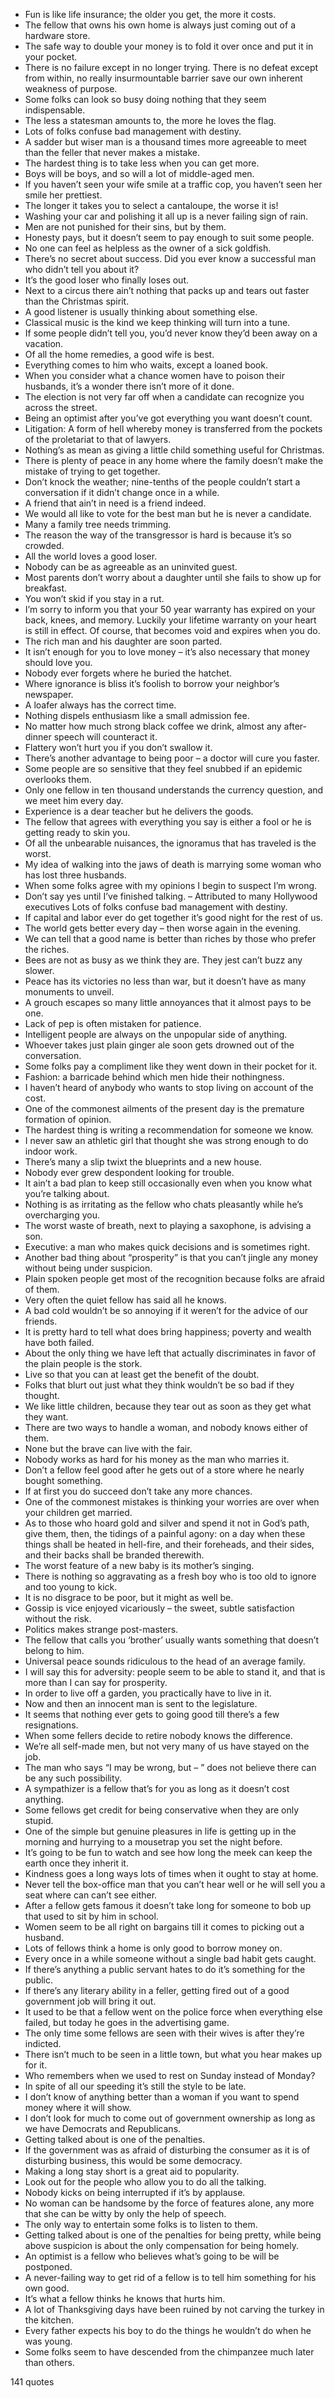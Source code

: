  - Fun is like life insurance; the older you get, the more it costs.
 - The fellow that owns his own home is always just coming out of a hardware store.
 - The safe way to double your money is to fold it over once and put it in your pocket.
 - There is no failure except in no longer trying. There is no defeat except from within, no really insurmountable barrier save our own inherent weakness of purpose.
 - Some folks can look so busy doing nothing that they seem indispensable.
 - The less a statesman amounts to, the more he loves the flag.
 - Lots of folks confuse bad management with destiny.
 - A sadder but wiser man is a thousand times more agreeable to meet than the feller that never makes a mistake.
 - The hardest thing is to take less when you can get more.
 - Boys will be boys, and so will a lot of middle-aged men.
 - If you haven’t seen your wife smile at a traffic cop, you haven’t seen her smile her prettiest.
 - The longer it takes you to select a cantaloupe, the worse it is!
 - Washing your car and polishing it all up is a never failing sign of rain.
 - Men are not punished for their sins, but by them.
 - Honesty pays, but it doesn’t seem to pay enough to suit some people.
 - No one can feel as helpless as the owner of a sick goldfish.
 - There’s no secret about success. Did you ever know a successful man who didn’t tell you about it?
 - It’s the good loser who finally loses out.
 - Next to a circus there ain’t nothing that packs up and tears out faster than the Christmas spirit.
 - A good listener is usually thinking about something else.
 - Classical music is the kind we keep thinking will turn into a tune.
 - If some people didn’t tell you, you’d never know they’d been away on a vacation.
 - Of all the home remedies, a good wife is best.
 - Everything comes to him who waits, except a loaned book.
 - When you consider what a chance women have to poison their husbands, it’s a wonder there isn’t more of it done.
 - The election is not very far off when a candidate can recognize you across the street.
 - Being an optimist after you’ve got everything you want doesn’t count.
 - Litigation: A form of hell whereby money is transferred from the pockets of the proletariat to that of lawyers.
 - Nothing’s as mean as giving a little child something useful for Christmas.
 - There is plenty of peace in any home where the family doesn’t make the mistake of trying to get together.
 - Don’t knock the weather; nine-tenths of the people couldn’t start a conversation if it didn’t change once in a while.
 - A friend that ain’t in need is a friend indeed.
 - We would all like to vote for the best man but he is never a candidate.
 - Many a family tree needs trimming.
 - The reason the way of the transgressor is hard is because it’s so crowded.
 - All the world loves a good loser.
 - Nobody can be as agreeable as an uninvited guest.
 - Most parents don’t worry about a daughter until she fails to show up for breakfast.
 - You won’t skid if you stay in a rut.
 - I’m sorry to inform you that your 50 year warranty has expired on your back, knees, and memory. Luckily your lifetime warranty on your heart is still in effect. Of course, that becomes void and expires when you do.
 - The rich man and his daughter are soon parted.
 - It isn’t enough for you to love money – it’s also necessary that money should love you.
 - Nobody ever forgets where he buried the hatchet.
 - Where ignorance is bliss it’s foolish to borrow your neighbor’s newspaper.
 - A loafer always has the correct time.
 - Nothing dispels enthusiasm like a small admission fee.
 - No matter how much strong black coffee we drink, almost any after- dinner speech will counteract it.
 - Flattery won’t hurt you if you don’t swallow it.
 - There’s another advantage to being poor – a doctor will cure you faster.
 - Some people are so sensitive that they feel snubbed if an epidemic overlooks them.
 - Only one fellow in ten thousand understands the currency question, and we meet him every day.
 - Experience is a dear teacher but he delivers the goods.
 - The fellow that agrees with everything you say is either a fool or he is getting ready to skin you.
 - Of all the unbearable nuisances, the ignoramus that has traveled is the worst.
 - My idea of walking into the jaws of death is marrying some woman who has lost three husbands.
 - When some folks agree with my opinions I begin to suspect I’m wrong.
 - Don’t say yes until I’ve finished talking. – Attributed to many Hollywood executives Lots of folks confuse bad management with destiny.
 - If capital and labor ever do get together it’s good night for the rest of us.
 - The world gets better every day – then worse again in the evening.
 - We can tell that a good name is better than riches by those who prefer the riches.
 - Bees are not as busy as we think they are. They jest can’t buzz any slower.
 - Peace has its victories no less than war, but it doesn’t have as many monuments to unveil.
 - A grouch escapes so many little annoyances that it almost pays to be one.
 - Lack of pep is often mistaken for patience.
 - Intelligent people are always on the unpopular side of anything.
 - Whoever takes just plain ginger ale soon gets drowned out of the conversation.
 - Some folks pay a compliment like they went down in their pocket for it.
 - Fashion: a barricade behind which men hide their nothingness.
 - I haven’t heard of anybody who wants to stop living on account of the cost.
 - One of the commonest ailments of the present day is the premature formation of opinion.
 - The hardest thing is writing a recommendation for someone we know.
 - I never saw an athletic girl that thought she was strong enough to do indoor work.
 - There’s many a slip twixt the blueprints and a new house.
 - Nobody ever grew despondent looking for trouble.
 - It ain’t a bad plan to keep still occasionally even when you know what you’re talking about.
 - Nothing is as irritating as the fellow who chats pleasantly while he’s overcharging you.
 - The worst waste of breath, next to playing a saxophone, is advising a son.
 - Executive: a man who makes quick decisions and is sometimes right.
 - Another bad thing about “prosperity” is that you can’t jingle any money without being under suspicion.
 - Plain spoken people get most of the recognition because folks are afraid of them.
 - Very often the quiet fellow has said all he knows.
 - A bad cold wouldn’t be so annoying if it weren’t for the advice of our friends.
 - It is pretty hard to tell what does bring happiness; poverty and wealth have both failed.
 - About the only thing we have left that actually discriminates in favor of the plain people is the stork.
 - Live so that you can at least get the benefit of the doubt.
 - Folks that blurt out just what they think wouldn’t be so bad if they thought.
 - We like little children, because they tear out as soon as they get what they want.
 - There are two ways to handle a woman, and nobody knows either of them.
 - None but the brave can live with the fair.
 - Nobody works as hard for his money as the man who marries it.
 - Don’t a fellow feel good after he gets out of a store where he nearly bought something.
 - If at first you do succeed don’t take any more chances.
 - One of the commonest mistakes is thinking your worries are over when your children get married.
 - As to those who hoard gold and silver and spend it not in God’s path, give them, then, the tidings of a painful agony: on a day when these things shall be heated in hell-fire, and their foreheads, and their sides, and their backs shall be branded therewith.
 - The worst feature of a new baby is its mother’s singing.
 - There is nothing so aggravating as a fresh boy who is too old to ignore and too young to kick.
 - It is no disgrace to be poor, but it might as well be.
 - Gossip is vice enjoyed vicariously – the sweet, subtle satisfaction without the risk.
 - Politics makes strange post-masters.
 - The fellow that calls you ‘brother’ usually wants something that doesn’t belong to him.
 - Universal peace sounds ridiculous to the head of an average family.
 - I will say this for adversity: people seem to be able to stand it, and that is more than I can say for prosperity.
 - In order to live off a garden, you practically have to live in it.
 - Now and then an innocent man is sent to the legislature.
 - It seems that nothing ever gets to going good till there’s a few resignations.
 - When some fellers decide to retire nobody knows the difference.
 - We’re all self-made men, but not very many of us have stayed on the job.
 - The man who says “I may be wrong, but – ” does not believe there can be any such possibility.
 - A sympathizer is a fellow that’s for you as long as it doesn’t cost anything.
 - Some fellows get credit for being conservative when they are only stupid.
 - One of the simple but genuine pleasures in life is getting up in the morning and hurrying to a mousetrap you set the night before.
 - It’s going to be fun to watch and see how long the meek can keep the earth once they inherit it.
 - Kindness goes a long ways lots of times when it ought to stay at home.
 - Never tell the box-office man that you can’t hear well or he will sell you a seat where can can’t see either.
 - After a fellow gets famous it doesn’t take long for someone to bob up that used to sit by him in school.
 - Women seem to be all right on bargains till it comes to picking out a husband.
 - Lots of fellows think a home is only good to borrow money on.
 - Every once in a while someone without a single bad habit gets caught.
 - If there’s anything a public servant hates to do it’s something for the public.
 - If there’s any literary ability in a feller, getting fired out of a good government job will bring it out.
 - It used to be that a fellow went on the police force when everything else failed, but today he goes in the advertising game.
 - The only time some fellows are seen with their wives is after they’re indicted.
 - There isn’t much to be seen in a little town, but what you hear makes up for it.
 - Who remembers when we used to rest on Sunday instead of Monday?
 - In spite of all our speeding it’s still the style to be late.
 - I don’t know of anything better than a woman if you want to spend money where it will show.
 - I don’t look for much to come out of government ownership as long as we have Democrats and Republicans.
 - Getting talked about is one of the penalties.
 - If the government was as afraid of disturbing the consumer as it is of disturbing business, this would be some democracy.
 - Making a long stay short is a great aid to popularity.
 - Look out for the people who allow you to do all the talking.
 - Nobody kicks on being interrupted if it’s by applause.
 - No woman can be handsome by the force of features alone, any more that she can be witty by only the help of speech.
 - The only way to entertain some folks is to listen to them.
 - Getting talked about is one of the penalties for being pretty, while being above suspicion is about the only compensation for being homely.
 - An optimist is a fellow who believes what’s going to be will be postponed.
 - A never-failing way to get rid of a fellow is to tell him something for his own good.
 - It’s what a fellow thinks he knows that hurts him.
 - A lot of Thanksgiving days have been ruined by not carving the turkey in the kitchen.
 - Every father expects his boy to do the things he wouldn’t do when he was young.
 - Some folks seem to have descended from the chimpanzee much later than others.

141 quotes